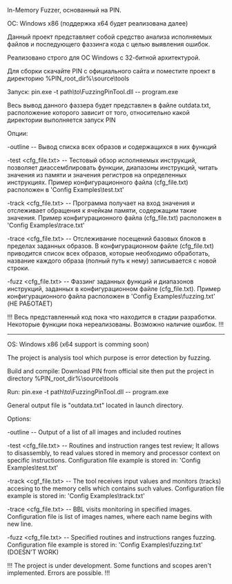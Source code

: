 In-Memory Fuzzer, основанный на PIN.

ОС: Windows x86 (поддержка x64 будет реализована далее)

Данный проект представляет собой средство анализа исполняемых файлов
и последующего фаззинга кода с целью выявления ошибок.

Реализовано строго для ОС Windows с 32-битной архитектурой.

Для сборки скачайте PIN с официального сайта и поместите проект в директорию
%PIN_root_dir%\source\tools

Запуск:
pin.exe -t path\to\FuzzingPinTool.dll <options> -- program.exe

Весь вывод данного фаззера будет представлен в файле outdata.txt,
расположение которого зависит от того, относительно какой директории
выполняется запуск PIN

Опции:

-outline -- Вывод списка всех образов и содержащихся в них функций

-test <cfg_file.txt> -- Тестовый обзор исполняемых инструкций,
позволяет диассемблировать функции, диапазоны инструкций, 
читать значения из памяти и значения регистров 
на определенных инструкциях. Пример конфигурационного файла (cfg_file.txt)
расположен в 'Config Examples\test.txt'

-track <cfg_file.txt> -- Программа получает на вход значения и отслеживает
обращения к ячейкам памяти, содержащим такие значения. Пример конфигурационного
файла (cfg_file.txt) расположен в 'Config Examples\trace.txt'

-trace <cfg_file.txt> -- Отслеживание посещений базовых блоков в пределах 
заданных образов. В конфигурационном файле (cfg_file.txt) приводится список
всех образов, которые необходимо обработать, название каждого образа
(полный путь к нему) записывается с новой строки.

-fuzz <cfg_file.txt> -- Фаззинг заданных функций и диапазонов инструкций,
заданных в конфигурационном файле (cfg_file.txt). Пример конфигурационного
файла расположен в 'Config Examples\fuzzing.txt' (НЕ РАБОТАЕТ)

!!!
Весь представленный код пока что находится в стадии разработки.
Некоторые функции пока нереализованы. Возможно наличие ошибок.
!!!

--------------------------------------------------------------

OS: Windows x86 (x64 support is comming soon)

The project is analysis tool which purpose is error detection by fuzzing.

Build and compile:
Download PIN from official site then put the project in directory
%PIN_root_dir%\source\tools

Run:
pin.exe -t path\to\FuzzingPinTool.dll <options> -- program.exe

General output file is "outdata.txt" located in launch directory.

Options:

-outline -- Output of a list of all images and included routines

-test <cfg_file.txt> -- Routines and instruction ranges test review;
It allows to disassembly, to read values stored in memory and processor context
on specific instructions. Configuration file example is stored in: 'Config Examples\test.txt'

-track <cgf_file.txt> -- The tool receives input values and monitors (tracks) 
accesing to the memory cells which contains such values.
Configuration file example is stored in: 'Config Examples\track.txt'

-trace <cfg_file.txt> -- BBL visits monitoring in specified images.
Configuration file is list of images names, where each name begins
with new line.

-fuzz <cfg_file.txt> -- Specified routines and instructions ranges fuzzing.
Configuration file example is stored in: 'Config Examples\fuzzing.txt'
(DOESN'T WORK)

!!!
The project is under development. Some functions and scopes aren't implemented.
Errors are possible.
!!!